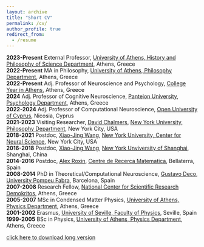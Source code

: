 ```yaml
---
layout: archive
title: "Short CV"
permalink: /cv/
author_profile: true
redirect_from:
  - /resume
---
```


**2023-Present** External Professor, [University of Athens, History and Philosophy of Science Department]( ), Athens, Greece  
**2022-Present** MA in Philosophy, [University of Athens, Philosophy Department]( ), Athens, Greece  
**2022-Present** Adj. Professor of Neuroscience and Psychology, [College Year in Athens]( ), Athens, Greece  
**2024** Adj. Professor of Cognitive Neuroscience, [Panteion University, Psychology Department]( ), Athens, Greece  
**2022-2024** Adj. Professor of Computational Neuroscience, [Open University of Cyprus]( ), Nicosia, Cyprus  
**2021-2023** Visiting Researcher, [David Chalmers]( ), [New York University, Philosophy Department]( ), New York City, USA  
**2018-2021** Postdoc, [Xiao-Jing Wang]( ), [New York University, Center for Neural Science]( ), New York City, USA  
**2016-2018** Postdoc, [Xiao-Jing Wang]( ), [New York Unviversity of Shanghai]( ), Shanghai, China  
**2014-2016** Postdoc, [Alex Roxin]( ), [Centre de Recerca Matematica]( ), Bellaterra, Spain  
**2008-2014** PhD in Theoretical/Computational Neuroscience, [Gustavo Deco]( ), [University Pompeu Fabra]( ), Barcelona, Spain  
**2007-2008** Research Fellow, [National Center for Scientific Research Demokritos]( ), Athens, Greece  
**2005-2007** MSc in Condensed Matter Physics, [University of Athens, Physics Department]( ), Athens, Greece  
**2001-2002** Erasmus, [University of Seville, Faculty of Physics]( ), Seville, Spain  
**1999-2005** BSc in Physics, [University of Athens, Physics Department]( ), Athens, Greece  

[click here to download long version](https://www.dropbox.com/scl/fi/cd69hkfiir9quqotaxauh/Theodoni-CV-2024-November.pdf?rlkey=j9rhj4e99l7lp98thwdqne1j2&st=yv45t8dq&dl=0)
